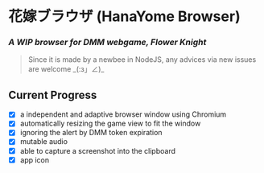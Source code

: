 # 花嫁ブラウザ (HanaYome Browser)
### _A WIP browser for DMM webgame, Flower Knight_
> Since it is made by a newbee in NodeJS, any advices via new issues are welcome \_(:з」∠)\_

## Current Progress
- [x] a independent and adaptive browser window using Chromium
- [x] automatically resizing the game view to fit the window
- [x] ignoring the alert by DMM token expiration
- [x] mutable audio
- [x] able to capture a screenshot into the clipboard
- [x] app icon
